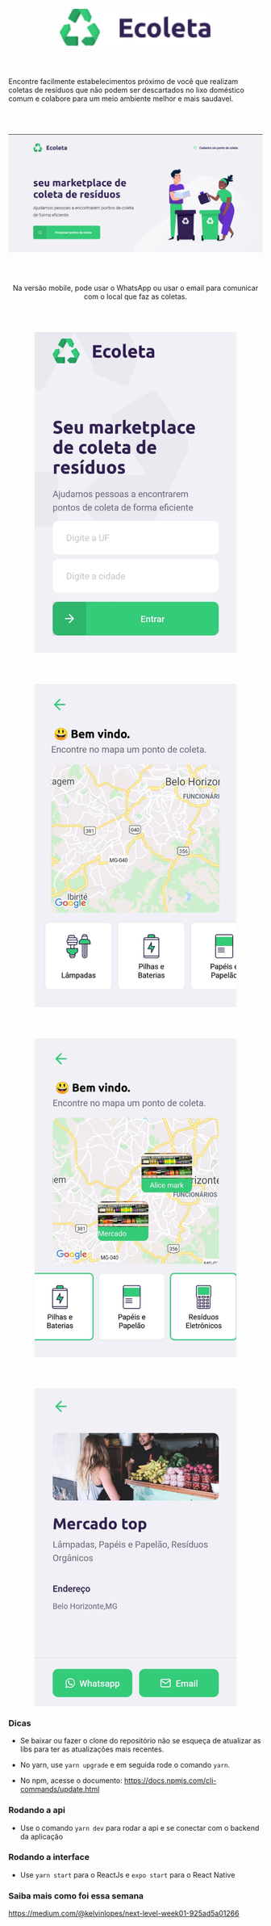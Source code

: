 
<p align="center"> 
  <img src="https://github.com/KelvinLopes/nextlevelweek01/blob/master/mobile/src/assets/logo%401x.png"  width="300" heigth="300" align="center" alt="Logo"/>
 </p>
 
 <br />

<br />

<p>
  Encontre facilmente estabelecimentos próximo de você que realizam coletas de resíduos que não podem ser descartados 
  no lixo doméstico comum e colabore para um meio ambiente melhor e mais saudavel.
 </p> 
 
  <br />

<br />

 <p align="center"> 
  <img src="https://github.com/KelvinLopes/nextlevelweek01/blob/master/screenhots/Captura%20de%20tela%20de%202020-06-01%2023-15-58.png"
  width="800" heigth="900" align="center" alt="Ecoleta versão Web"/>
 </p>
 
 <br />

<br />

 <p align="center">
    Na versão mobile, pode usar o WhatsApp ou usar o email para comunicar com o local que faz as coletas.
 </p>

<br />

<br />
<p align="center"> 
  <img src="https://github.com/KelvinLopes/nextlevelweek01/blob/master/screenhots/Screenshot_20200621-160612.jpg"      
  width="400" heigth="400" align="center" alt="Ecoleta mobile"/>
 </p>
 
 <br />

<br />
 
 <p align="center"> 
  <img src="https://github.com/KelvinLopes/nextlevelweek01/blob/master/screenhots/Screenshot_20200621-160626.jpg"      
  width="400" heigth="400" align="center" alt="Ecoleta mobile"/>
 </p>

<br />

<br />

 <p align="center"> 
  <img src="https://github.com/KelvinLopes/nextlevelweek01/blob/master/screenhots/Screenshot_20200621-160707.jpg"      
  width="400" heigth="400" align="center" alt="Ecoleta mobile"/>
 </p>
 
 <br />

<br />

  <p align="center"> 
  <img src="https://github.com/KelvinLopes/nextlevelweek01/blob/master/screenhots/Screenshot_20200621-161406.jpg"      
  width="400" heigth="400" align="center" alt="Ecoleta mobile"/>
 </p>



### Dicas

* Se baixar ou fazer o clone do repositório não se esqueça de atualizar as libs para ter as atualizações mais recentes.

* No yarn, use `yarn upgrade` e em seguida rode o comando `yarn`.

* No npm, acesse o documento: https://docs.npmjs.com/cli-commands/update.html

### Rodando a api

* Use o comando `yarn dev` para rodar a api e se conectar com o backend da aplicação

### Rodando a interface

* Use `yarn start` para o ReactJs e `expo start` para o React Native

### Saiba mais como foi essa semana
https://medium.com/@kelvinlopes/next-level-week01-925ad5a01266




